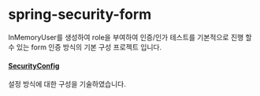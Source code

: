 # spring-security-form

InMemoryUser를 생성하여 role을 부여하여 인증/인가 테스트를 기본적으로 진행 할 수 있는  form 인증 방식의 기본 구성 프로젝트 입니다.

#### [SecurityConfig](https://github.com/youjaewoong/spring-security-form/blob/master/src/main/java/com/form/security/SecurityConfig.java)
설정 방식에 대한 구성을 기술하였습니다.
